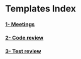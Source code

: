# Templates Index

### [1- Meetings](meetings.md)
### [2- Code review](code_review.md)
### [3- Test review](test_review.md)
